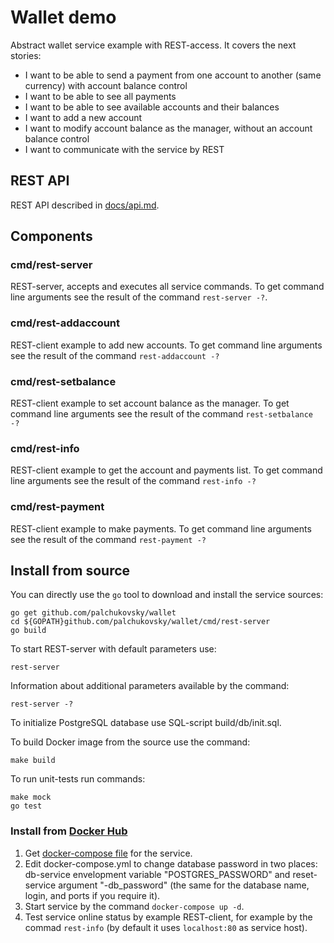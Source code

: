 # Wallet demo
Abstract wallet service example with REST-access. It covers the next stories:

- I want to be able to send a payment from one account to another (same currency) with account balance control
- I want to be able to see all payments
- I want to be able to see available accounts and their balances
- I want to add a new account
- I want to modify account balance as the manager, without an account balance control
- I want to communicate with the service by REST

## REST API

REST API described in [docs/api.md](https://github.com/palchukovsky/wallet/blob/master/docs/api.md).

## Components

### cmd/rest-server
REST-server, accepts and executes all service commands. To get command line arguments see the result of the command `rest-server -?`.

### cmd/rest-addaccount
REST-client example to add new accounts. To get command line arguments see the result of the command `rest-addaccount -?`

### cmd/rest-setbalance
REST-client example to set account balance as the manager. To get command line arguments see the result of the command `rest-setbalance -?`

### cmd/rest-info
REST-client example to get the account and payments list. To get command line arguments see the result of the command `rest-info -?`

### cmd/rest-payment
REST-client example to make payments. To get command line arguments see the result of the command `rest-payment -?`

## Install from source 

You can directly use the `go` tool to download and install the service sources:

    go get github.com/palchukovsky/wallet
    cd ${GOPATH}github.com/palchukovsky/wallet/cmd/rest-server
    go build
    
To start REST-server with default parameters use:

    rest-server
    
Information about additional parameters available by the command:

    rest-server -?

To initialize PostgreSQL database use SQL-script build/db/init.sql.

To build Docker image from the source use the command:

    make build
    
To run unit-tests run commands:

    make mock
    go test
    
### Install from [Docker Hub](https://hub.docker.com/r/palchukovsky/wallet.rest)

1. Get [docker-compose file](https://github.com/palchukovsky/wallet/blob/master/docker-compose.yml) for the service.
2. Edit docker-compose.yml to change database password in two places: db-service envelopment variable "POSTGRES_PASSWORD" and reset-service argument "-db_password" (the same for the database name, login, and ports if you require it).
3. Start service by the command `docker-compose up -d`.
4. Test service online status by example REST-client, for example by the commad `rest-info` (by default it uses `localhost:80` as service host).



